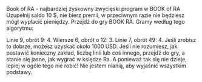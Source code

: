 Book of RA - najbardziej zyskowny zwycięski program w BOOK of RA
Uzupełnij saldo 10 $, nie bierz premii, w przeciwnym razie nie będziesz mógł wypłacić pieniędzy. Przejdź do gry BOOK RA. Gramy według tego algorytmu:

Linie 9, obrót 9: 4. Wiersze 6, obrót o 12: 3. Linie 7, obrót 49: 4. Jeśli zrobisz to dobrze, możesz uzyskać około 1000 USD. Jeśli nie rozumiesz, jak postawić konieczny zakład, liczbę linii lub coś innego, przejdź do gry, a stanie się jasne, jak wygrać w księdze Ra. A ponieważ tak się nie dzieje, lepiej w ogóle tego nie robić! Nie jestem nianią, aby wyjaśnić wszystkim podstawy.
